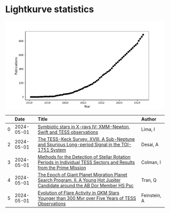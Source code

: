 
<h1>Lightkurve statistics</h1>
  
![publications](lightkurve-publications.png)  
  
|    | Date       | Title                                                                                                                                                                                          | Author       |
|---:|:-----------|:-----------------------------------------------------------------------------------------------------------------------------------------------------------------------------------------------|:-------------|
|  0 | 2024-05-01 | [Symbiotic stars in X-rays IV: XMM-Newton, Swift and TESS observations](https://ui.adsabs.harvard.edu/abs/2024arXiv240501508L/abstract)                                                        | Lima, I      |
|  2 | 2024-05-01 | [The TESS-Keck Survey. XVIII. A Sub-Neptune and Spurious Long-period Signal in the TOI-1751 System](https://ui.adsabs.harvard.edu/abs/2024AJ....167..194D/abstract)                            | Desai, A     |
|  3 | 2024-05-01 | [Methods for the Detection of Stellar Rotation Periods in Individual TESS Sectors and Results from the Prime Mission](https://ui.adsabs.harvard.edu/abs/2024AJ....167..189C/abstract)          | Colman, I    |
|  4 | 2024-05-01 | [The Epoch of Giant Planet Migration Planet Search Program. II. A Young Hot Jupiter Candidate around the AB Dor Member HS Psc](https://ui.adsabs.harvard.edu/abs/2024AJ....167..193T/abstract) | Tran, Q      |
|  5 | 2024-05-01 | [Evolution of Flare Activity in GKM Stars Younger than 300 Myr over Five Years of TESS Observations](https://ui.adsabs.harvard.edu/abs/2024arXiv240500850F/abstract)                           | Feinstein, A |
